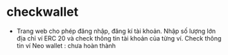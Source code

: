 # checkwallet
- Trang web cho phép đăng nhập, đăng kí tài khoản. 
Nhập số lượng lớn địa chỉ ví ERC 20  và check thông tin tài khoản của từng ví.
Check thông tin ví Neo wallet : chưa hoàn thành
